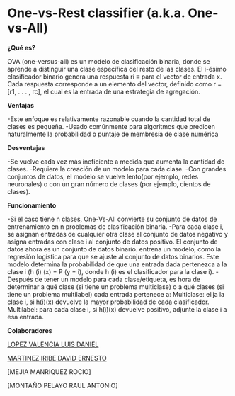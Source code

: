 # One-vs-Rest classifier (a.k.a. One-vs-All)

**¿Qué es?**

OVA (one-versus-all) es un modelo de clasificación binaria, donde se aprende a distinguir una clase específica del resto de las clases. El i-ésimo clasificador binario genera una respuesta  ri ≡ para el vector de entrada x. Cada respuesta corresponde a un elemento del vector, definido como r = [r1, . . . , rc], el cual es la entrada de una estrategia de agregación.

**Ventajas**

-Este enfoque es relativamente razonable cuando la cantidad total de clases es pequeña.
-Usado comúnmente para algoritmos que predicen naturalmente la probabilidad o puntaje de membresía de clase numérica

**Desventajas**

-Se vuelve cada vez más ineficiente a medida que aumenta la cantidad de clases.
-Requiere la creación de un modelo para cada clase.
-Con grandes conjuntos de datos, el modelo se vuelve lento(por ejemplo, redes neuronales) o con un gran número de clases (por ejemplo, cientos de clases).

**Funcionamiento**

-Si el caso tiene n clases, One-Vs-All convierte su conjunto de datos de entrenamiento en n problemas de clasificación binaria.
-Para cada clase i, se asignan entradas de cualquier otra clase al conjunto de datos negativo y asigna entradas con clase i al conjunto de datos positivo. El conjunto de datos ahora es un conjunto de datos binario.
entrena un modelo, como la regresión logística para que se ajuste al conjunto de datos binarios. Este modelo determina la probabilidad de que una entrada dada pertenezca a la clase i (h (i) (x) = P (y = i), donde h (i) es el clasificador para la clase i).
-Después de tener un modelo para cada clase/etiqueta, es hora de determinar a qué clase (si tiene un problema multiclase) o a qué clases (si tiene un problema multilabel) cada entrada pertenece a:
Multiclase: elija la clase i,  si h(i)(x) devuelve la mayor probabilidad de cada clasificador.
Multilabel: para cada clase i, si h(i)(x) devuelve positivo, adjunte la clase i a esa entrada.


**Colaboradores**

[LOPEZ VALENCIA LUIS DANIEL](https://github.com/Drani04)

[MARTINEZ IRIBE DAVID ERNESTO](https://github.com/DavidMtz1)

[MEJIA MANRIQUEZ ROCIO]

[MONTAÑO PELAYO RAUL ANTONIO]

